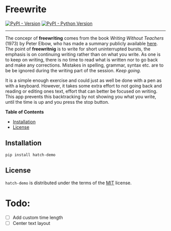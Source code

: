 # Freewrite

[![PyPI - Version](https://img.shields.io/pypi/v/hatch-demo.svg)](https://pypi.org/project/hatch-demo)
[![PyPI - Python Version](https://img.shields.io/pypi/pyversions/hatch-demo.svg)](https://pypi.org/project/hatch-demo)

-----

The concepr of **freewriting** comes from the book
*Writing Without Teachers* (1973) by Peter Elbow, who has made a summary
publicly available
[here](http://peterelbow.com/pdfs/How_to_Write_Better_through_Freewriting_by_Peter_Elbow.pdf).
The point of **freewritnig** is to write for short uninterrupted bursts,
the emphasis is on continuing writing rather than on what you write.
As one is to keep on writing, there is no time to read what is written nor to
go back and make any corrections.
Mistakes in spelling, grammar, syntax etc. are to be be ignored
during the writing part of the session. *Keep going.*

It is a simple enough exercise and could just as well be done with a pen as with a keyboard.
However, it takes some extra effort to not going back and reading or editing ones text,
effort that can better be focused on writing.
This app prevents this backtracking by not showing you what you write,
until the time is up and you press the stop button.

**Table of Contents**

- [Installation](#installation)
- [License](#license)

## Installation

```console
pip install hatch-demo
```

## License

`hatch-demo` is distributed under the terms of the [MIT](https://spdx.org/licenses/MIT.html) license.



# Todo:
 - [ ] Add custom time length
 - [ ] Center text layout
